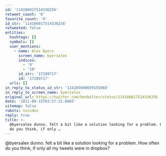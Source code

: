 ```yaml
---
id: '114186017514336256'
retweet_count: '0'
favorite_count: '0'
id_str: '114186017514336256'
retweeted: false
entities:
  hashtags: []
  symbols: []
  user_mentions:
    - name: Alex Byers
      screen_name: byersalex
      indices:
        - '0'
        - '10'
      id_str: '17289717'
      id: '17289717'
  urls: []
in_reply_to_status_id_str: '114185698659155968'
in_reply_to_screen_name: byersalex
original_url: https://twitter.com/benbalter/status/114186017514336256
date: '2011-09-15T03:57:22.000Z'
sitemap: false
robots: noindex
reply: true
title: >-
  @byersalex dunno. felt a bit like a solution looking for a problem. How often
  do you think, if only …
---
```


@byersalex dunno. felt a bit like a solution looking for a problem. How often do you think, if only all my tweets were in dropbox?